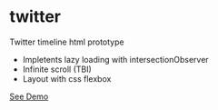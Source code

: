 # twitter
Twitter timeline html prototype
- Impletents lazy loading with intersectionObserver
- Infinite scroll (TBI)
- Layout with css flexbox


<a href="https://kasidyray.github.io/twitter-timeline/"> See Demo</a>
